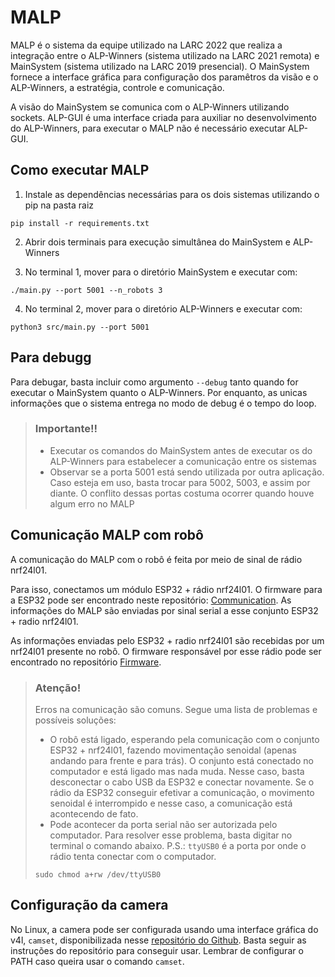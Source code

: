 # MALP

MALP é o sistema da equipe utilizado na LARC 2022 que realiza a integração entre o ALP-Winners (sistema utilizado na LARC 2021 remota) e MainSystem (sistema utilizado na LARC 2019 presencial). O MainSystem fornece a interface gráfica para configuração dos paramêtros da visão e o ALP-Winners, a estratégia, controle e comunicação.

A visão do MainSystem se comunica com o ALP-Winners utilizando sockets. ALP-GUI é uma interface criada para auxiliar no desenvolvimento do ALP-Winners, para executar o MALP não é necessário executar ALP-GUI.

## Como executar MALP

1. Instale as dependências necessárias para os dois sistemas utilizando o pip na pasta raiz
```
pip install -r requirements.txt
```

2. Abrir dois terminais para execução simultânea do MainSystem e ALP-Winners

3. No terminal 1, mover para o diretório MainSystem e executar com:
```
./main.py --port 5001 --n_robots 3

```

4. No terminal 2, mover para o diretório ALP-Winners e executar com:
```
python3 src/main.py --port 5001
```

## Para debugg

Para debugar, basta incluir como argumento ```--debug``` tanto quando for executar o MainSystem quanto o ALP-Winners. Por enquanto, as unicas informações que o sistema entrega no modo de debug é o tempo do loop.

> ### Importante!!
>
> - Executar os comandos do MainSystem antes de executar os do ALP-Winners para estabelecer a comunicação entre os sistemas
> - Observar se a porta 5001 está sendo utilizada por outra aplicação. Caso esteja em uso, basta trocar para 5002, 5003, e assim por diante. O conflito dessas portas costuma ocorrer quando houve algum erro no MALP

## Comunicação MALP com robô

A comunicação do MALP com o robô é feita por meio de sinal de rádio nrf24l01.

Para isso, conectamos um módulo ESP32 + rádio nrf24l01. O firmware para a ESP32 pode ser encontrado neste repositório: [Communication](https://github.com/unball/communication). As informações do MALP são enviadas por sinal serial a esse conjunto ESP32 + radio nrf24l01.

As informações enviadas pelo ESP32 + radio nrf24l01 são recebidas por um nrf24l01 presente no robô. O firmware responsável por esse rádio pode ser encontrado no repositório [Firmware](https://github.com/unball/Firmware).


> ### Atenção!
>
> Erros na comunicação são comuns. Segue uma lista de problemas e possíveis soluções:
>
> - O robô está ligado, esperando pela comunicação com o conjunto ESP32 + nrf24l01, fazendo movimentação senoidal (apenas andando para frente e para trás). O conjunto está conectado no computador e está ligado mas nada muda. Nesse caso, basta desconectar o cabo USB da ESP32 e conectar novamente. Se o rádio da ESP32 conseguir efetivar a comunicação, o movimento senoidal é interrompido e nesse caso, a comunicação está acontecendo de fato.
> - Pode acontecer da porta serial não ser autorizada pelo computador. Para resolver esse problema, basta digitar no terminal o comando abaixo. P.S.: ```ttyUSB0``` é a porta por onde o rádio tenta conectar com o computador.
>
> ```
> sudo chmod a+rw /dev/ttyUSB0
> ```

## Configuração da camera

No Linux, a camera pode ser configurada usando uma interface gráfica do v4l, ```camset```, disponibilizada nesse [repositório do Github](https://github.com/azeam/camset). Basta seguir as instruções do repositório para conseguir usar. Lembrar de configurar o PATH caso queira usar o comando ```camset```.